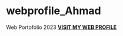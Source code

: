 # webprofile_Ahmad
Web Portofolio 2023
**[VISIT MY WEB PROFILE](https://starlit-begonia-abe4b6.netlify.app/)**
